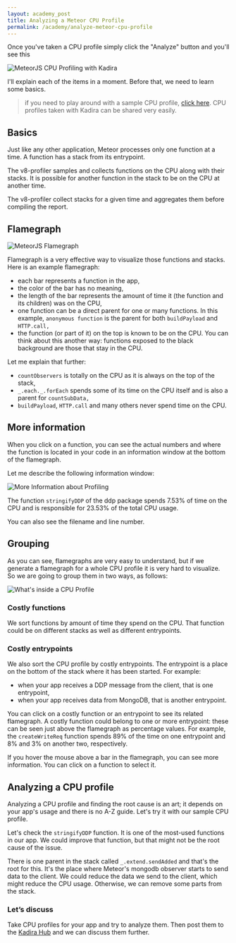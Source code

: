 ```yaml
---
layout: academy_post
title: Analyzing a Meteor CPU Profile
permalink: /academy/analyze-meteor-cpu-profile
---
```


Once you've taken a CPU profile simply click the "Analyze" button and you'll see this

![MeteorJS CPU Profiling with Kadira](https://cldup.com/JZjBguQOrW.png)

I'll explain each of the items in a moment. Before that, we need to learn some basics.

> if you need to play around with a sample CPU profile, [click here](). CPU profiles taken with Kadira can be shared very easily.

## Basics

Just like any other application, Meteor processes only one function at a time. A function has a stack from its entrypoint.

The v8-profiler samples and collects functions on the CPU along with their stacks. It is possible for another function in the stack to be on the CPU at another time. 

The v8-profiler collect stacks for a given time and aggregates them before compiling the report.

## Flamegraph

![MeteorJS Flamegraph](https://cldup.com/pT-YdnTfRb.png)

Flamegraph is a very effective way to visualize those functions and stacks. Here is an example flamegraph:

* each bar represents a function in the app,
* the color of the bar has no meaning,
* the length of the bar represents the amount of time it (the function and its children) was on the CPU,
* one function can be a direct parent for one or many functions. In this example, `anonymous function` is the parent for both `buildPayload` and `HTTP.call,`
* the function (or part of it) on the top is known to be on the CPU. You can think about this another way: functions exposed to the black background are those that stay in the CPU.

Let me explain that further:

* `countObservers` is totally on the CPU as it is always on the top of the stack,
* `_.each._.forEach` spends some of its time on the CPU itself and is also a parent for `countSubData,`
* `buildPayload`, `HTTP.call` and many others never spend time on the CPU.

## More information

When you click on a function, you can see the actual numbers and where the function is located in your code in an information window at the bottom of the flamegraph.

Let me describe the following information window:

![More Information about Profiling](https://cldup.com/gmNGS6vV5y.png)

The function `stringifyDDP` of the ddp package spends 7.53% of time on the CPU and is responsible for 23.53% of the total CPU usage.

You can also see the filename and line number.

## Grouping

As you can see, flamegraphs are very easy to understand, but if we generate a flamegraph for a whole CPU profile it is very hard to visualize. So we are going to group them in two ways, as follows:

![What's inside a CPU Profile](https://cldup.com/_buZf6SoCv.png)

### Costly functions

We sort functions by amount of time they spend on the CPU. That function could be on different stacks as well as different entrypoints.

### Costly entrypoints

We also sort the CPU profile by costly entrypoints. The entrypoint is a place on the bottom of the stack where it has been started. For example:

* when your app receives a DDP message from the client, that is one entrypoint,
* when your app receives data from MongoDB, that is another entrypoint.

You can click on a costly function or an entrypoint to see its related flamegraph. A costly function could belong to one or more entrypoint: these can be seen just above the flamegraph as percentage values. For example, the `createWriteReq` function spends 89% of the time on one entrypoint and 8% and 3% on another two, respectively. 

If you hover the mouse above a bar in the flamegraph, you can see more information. You can click on a function to select it.

## Analyzing a CPU profile

Analyzing a CPU profile and finding the root cause is an art; it depends on your app's usage and there is no A-Z guide. Let's try it with our sample CPU profile.

Let's check the `stringifyDDP` function. It is one of the most-used functions in our app. We could improve that function, but that might not be the root cause of the issue.

There is one parent in the stack called `_.extend.sendAdded` and that's the root for this. It's the place where Meteor's mongodb observer starts to send data to the client. We could reduce the data we send to the client, which might reduce the CPU usage. Otherwise, we can remove some parts from the stack.


### Let’s discuss

Take CPU profiles for your app and try to analyze them. Then post them to the [Kadira Hub](https://hub.kadira.io) and we can discuss them further.